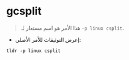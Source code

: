 # gcsplit

> هذا الأمر هو اسم مستعار لـ `-p linux csplit`.

- إعرض التوثيقات للأمر الأصلي:

`tldr -p linux csplit`
